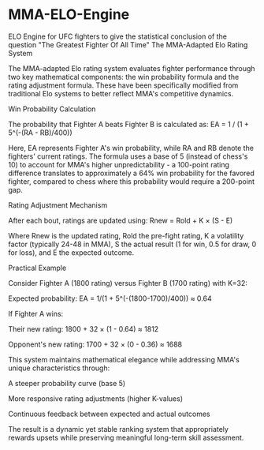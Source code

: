 # MMA-ELO-Engine
ELO Engine for UFC fighters to give the statistical conclusion of the question "The Greatest Fighter Of All Time"
The MMA-Adapted Elo Rating System

The MMA-adapted Elo rating system evaluates fighter performance through two key mathematical components: the win probability formula and the rating adjustment formula. These have been specifically modified from traditional Elo systems to better reflect MMA's competitive dynamics.

Win Probability Calculation

The probability that Fighter A beats Fighter B is calculated as:
EA = 1 / (1 + 5^(-(RA - RB)/400))

Here, EA represents Fighter A's win probability, while RA and RB denote the fighters' current ratings. The formula uses a base of 5 (instead of chess's 10) to account for MMA's higher unpredictability - a 100-point rating difference translates to approximately a 64% win probability for the favored fighter, compared to chess where this probability would require a 200-point gap.

Rating Adjustment Mechanism

After each bout, ratings are updated using:
Rnew = Rold + K × (S - E)

Where Rnew is the updated rating, Rold the pre-fight rating, K a volatility factor (typically 24-48 in MMA), S the actual result (1 for win, 0.5 for draw, 0 for loss), and E the expected outcome.

Practical Example

Consider Fighter A (1800 rating) versus Fighter B (1700 rating) with K=32:

Expected probability: EA = 1/(1 + 5^(-(1800-1700)/400)) ≈ 0.64

If Fighter A wins:

Their new rating: 1800 + 32 × (1 - 0.64) ≈ 1812

Opponent's new rating: 1700 + 32 × (0 - 0.36) ≈ 1688

This system maintains mathematical elegance while addressing MMA's unique characteristics through:

A steeper probability curve (base 5)

More responsive rating adjustments (higher K-values)

Continuous feedback between expected and actual outcomes

The result is a dynamic yet stable ranking system that appropriately rewards upsets while preserving meaningful long-term skill assessment.
